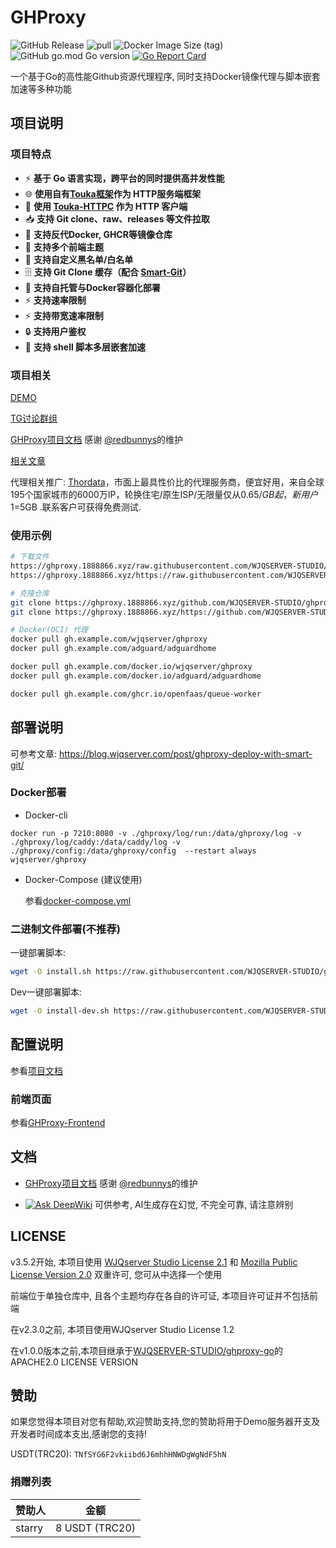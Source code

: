 # GHProxy

![GitHub Release](https://img.shields.io/github/v/release/WJQSERVER-STUDIO/ghproxy?display_name=tag&style=flat)
![pull](https://img.shields.io/docker/pulls/wjqserver/ghproxy.svg)
![Docker Image Size (tag)](https://img.shields.io/docker/image-size/wjqserver/ghproxy/latest)
![GitHub go.mod Go version](https://img.shields.io/github/go-mod/go-version/WJQSERVER-STUDIO/ghproxy)
[![Go Report Card](https://goreportcard.com/badge/github.com/WJQSERVER-STUDIO/ghproxy)](https://goreportcard.com/report/github.com/WJQSERVER-STUDIO/ghproxy)

一个基于Go的高性能Github资源代理程序, 同时支持Docker镜像代理与脚本嵌套加速等多种功能

## 项目说明

### 项目特点

- ⚡ **基于 Go 语言实现，跨平台的同时提供高并发性能**
- 🌐 **使用自有[Touka框架](https://github.com/infinite-iroha/touka)作为 HTTP服务端框架**
- 📡 **使用 [Touka-HTTPC](https://github.com/WJQSERVER-STUDIO/httpc) 作为 HTTP 客户端**
- 📥 **支持 Git clone、raw、releases 等文件拉取**
- 🐳 **支持反代Docker, GHCR等镜像仓库**
- 🎨 **支持多个前端主题**
- 🚫 **支持自定义黑名单/白名单**
- 🗄️ **支持 Git Clone 缓存（配合 [Smart-Git](https://github.com/WJQSERVER-STUDIO/smart-git)）**
- 🐳 **支持自托管与Docker容器化部署**
- ⚡ **支持速率限制**
- ⚡ **支持带宽速率限制**
- 🔒 **支持用户鉴权**
- 🐚 **支持 shell 脚本多层嵌套加速**

### 项目相关

[DEMO](https://ghproxy.1888866.xyz)

[TG讨论群组](https://t.me/ghproxy_go)

[GHProxy项目文档](https://wjqserver-docs.pages.dev/docs/ghproxy/) 感谢 [@redbunnys](https://github.com/redbunnys)的维护

[相关文章](https://blog.wjqserver.com/categories/my-program/)

代理相关推广: [Thordata](https://www.thordata.com/?ls=github&lk=WJQserver)，市面上最具性价比的代理服务商，便宜好用，来自全球195个国家城市的6000万IP，轮换住宅/原生ISP/无限量仅从$0.65/GB 起，新用户$1=5GB .联系客户可获得免费测试.

### 使用示例

```bash 
# 下载文件
https://ghproxy.1888866.xyz/raw.githubusercontent.com/WJQSERVER-STUDIO/tools-stable/main/tools-stable-ghproxy.sh
https://ghproxy.1888866.xyz/https://raw.githubusercontent.com/WJQSERVER-STUDIO/tools-stable/main/tools-stable-ghproxy.sh

# 克隆仓库
git clone https://ghproxy.1888866.xyz/github.com/WJQSERVER-STUDIO/ghproxy.git
git clone https://ghproxy.1888866.xyz/https://github.com/WJQSERVER-STUDIO/ghproxy.git

# Docker(OCI) 代理
docker pull gh.example.com/wjqserver/ghproxy
docker pull gh.example.com/adguard/adguardhome

docker pull gh.example.com/docker.io/wjqserver/ghproxy
docker pull gh.example.com/docker.io/adguard/adguardhome

docker pull gh.example.com/ghcr.io/openfaas/queue-worker 
```

## 部署说明

可参考文章: https://blog.wjqserver.com/post/ghproxy-deploy-with-smart-git/

### Docker部署

- Docker-cli

```
docker run -p 7210:8080 -v ./ghproxy/log/run:/data/ghproxy/log -v ./ghproxy/log/caddy:/data/caddy/log -v ./ghproxy/config:/data/ghproxy/config  --restart always wjqserver/ghproxy
```

- Docker-Compose (建议使用)

    参看[docker-compose.yml](https://github.com/WJQSERVER-STUDIO/ghproxy/blob/main/docker/compose/docker-compose.yml)

### 二进制文件部署(不推荐)

一键部署脚本:

```bash
wget -O install.sh https://raw.githubusercontent.com/WJQSERVER-STUDIO/ghproxy/main/deploy/install.sh && chmod +x install.sh &&./install.sh
```

Dev一键部署脚本:

```bash
wget -O install-dev.sh https://raw.githubusercontent.com/WJQSERVER-STUDIO/ghproxy/dev/deploy/install-dev.sh && chmod +x install-dev.sh && ./install-dev.sh
```

## 配置说明

参看[项目文档](https://github.com/WJQSERVER-STUDIO/ghproxy/blob/main/docs/config.md)

### 前端页面

参看[GHProxy-Frontend](https://github.com/WJQSERVER-STUDIO/GHProxy-Frontend)

## 文档

*   [GHProxy项目文档](https://wjqserver-docs.pages.dev/docs/ghproxy/) 感谢 [@redbunnys](https://github.com/redbunnys)的维护

*   [![Ask DeepWiki](https://deepwiki.com/badge.svg)](https://deepwiki.com/WJQSERVER-STUDIO/ghproxy) 可供参考, AI生成存在幻觉, 不完全可靠, 请注意辨别

## LICENSE

v3.5.2开始, 本项目使用 [WJQserver Studio License 2.1](https://wjqserver-studio.github.io/LICENSE/LICENSE.html) 和 [Mozilla Public License Version 2.0](https://mozilla.org/MPL/2.0/) 双重许可, 您可从中选择一个使用

前端位于单独仓库中, 且各个主题均存在各自的许可证, 本项目许可证并不包括前端

在v2.3.0之前, 本项目使用WJQserver Studio License 1.2

在v1.0.0版本之前,本项目继承于[WJQSERVER-STUDIO/ghproxy-go](https://github.com/WJQSERVER-STUDIO/ghproxy-go)的APACHE2.0 LICENSE VERSION

## 赞助

如果您觉得本项目对您有帮助,欢迎赞助支持,您的赞助将用于Demo服务器开支及开发者时间成本支出,感谢您的支持!

USDT(TRC20): `TNfSYG6F2vkiibd6J6mhhHNWDgWgNdF5hN`

### 捐赠列表

| 赞助人    |金额|
|--------|------|
| starry | 8 USDT (TRC20)   |
